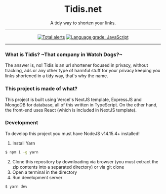 <h1 align="center">Tidis.net</h1>
<p align="center">A tidy way to shorten your links.</p>

---

<p align="center">
  <a href="https://lgtm.com/projects/g/iLuiizUHD/Tidis/alerts/"><img alt="Total alerts" src="https://img.shields.io/lgtm/alerts/g/iLuiizUHD/Tidis.svg?logo=lgtm&logoWidth=18"/></a>
  <a href="https://lgtm.com/projects/g/iLuiizUHD/Tidis/context:javascript"><img alt="Language grade: JavaScript" src="https://img.shields.io/lgtm/grade/javascript/g/iLuiizUHD/Tidis.svg?logo=lgtm&logoWidth=18"/></a>
</p>

---

### What is Tidis? ~That company in Watch Dogs?~
The answer is, no! Tidis is an url shortener focused in privacy, without tracking, ads or any other type of harmful stuff for your privacy keeping you links shortened in a tidy way, that's why the name.

### This project is made of what?
This project is built using Vercel's NextJS template, ExpressJS and MongoDB for database, all of this written in TypeScript. On the other hand, the front-end uses React (which is included in NextJS template).

### Development
To develop this project you must have NodeJS v14.15.4+ installed!

1. Install Yarn
```sh
$ npm i -g yarn
```
2. Clone this repository by downloading via browser (you must extract the zip contents into a separated directory) or via git clone
3. Open a terminal in the directory
4. Run development server
```sh
$ yarn dev
```
